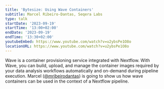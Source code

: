 ```yaml
---
title: 'Bytesize: Using Wave Containers'
subtitle: Marcel Ribeiro-Dantas, Seqera Labs
type: talk
startDate: '2023-09-19'
startTime: '13:00+02:00'
endDate: '2023-09-19'
endTime: '13:30+02:00'
youtubeEmbed: https://www.youtube.com/watch?v=u2ybsPe1O8o
locationURL: https://www.youtube.com/watch?v=u2ybsPe1O8o
---
```


Wave is a container provisioning service integrated with Nextflow. With Wave, you can build, upload, and manage the container images required by your data analysis workflows automatically and on-demand during pipeline execution. Marcel ([@mribeirodantas](<[https://github.com/ewels](https://github.com/mribeirodantas)>)) is going to show us how wave containers can be used in the context of a Nextflow pipeline.
